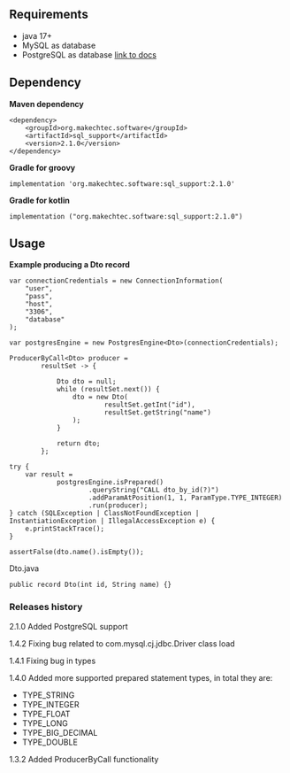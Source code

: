 ## Requirements ##

- java 17+
- MySQL as database
- PostgreSQL as database [link to docs](/docs/postgres.md)

## Dependency ##

__Maven dependency__

    <dependency>
        <groupId>org.makechtec.software</groupId>
        <artifactId>sql_support</artifactId>
        <version>2.1.0</version>
    </dependency>

__Gradle for groovy__

    implementation 'org.makechtec.software:sql_support:2.1.0'

__Gradle for kotlin__

    implementation ("org.makechtec.software:sql_support:2.1.0")

## Usage ##

__Example producing a Dto record__

    var connectionCredentials = new ConnectionInformation(
        "user",
        "pass",
        "host",
        "3306",
        "database"
    );

    var postgresEngine = new PostgresEngine<Dto>(connectionCredentials);

    ProducerByCall<Dto> producer =
            resultSet -> {

                Dto dto = null;
                while (resultSet.next()) {
                    dto = new Dto(
                            resultSet.getInt("id"),
                            resultSet.getString("name")
                    );
                }

                return dto;
            };

    try {
        var result =
                postgresEngine.isPrepared()
                        .queryString("CALL dto_by_id(?)")
                        .addParamAtPosition(1, 1, ParamType.TYPE_INTEGER)
                        .run(producer);
    } catch (SQLException | ClassNotFoundException | InstantiationException | IllegalAccessException e) {
        e.printStackTrace();
    }

    assertFalse(dto.name().isEmpty());

Dto.java

    public record Dto(int id, String name) {}

### Releases history ###

2.1.0 Added PostgreSQL support

1.4.2 Fixing bug related to com.mysql.cj.jdbc.Driver class load

1.4.1 Fixing bug in types

1.4.0 Added more supported prepared statement types, in total they are:

- TYPE_STRING
- TYPE_INTEGER
- TYPE_FLOAT
- TYPE_LONG
- TYPE_BIG_DECIMAL
- TYPE_DOUBLE

1.3.2 Added ProducerByCall functionality